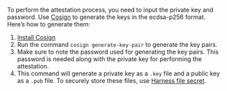 To perform the attestation process, you need to input the private key and password.  Use [Cosign](https://docs.sigstore.dev/key_management/overview/) to generate the keys in the ecdsa-p256 format. Here’s how to generate them:

1. [Install Cosign](https://docs.sigstore.dev/system_config/installation/)
2. Run the command `cosign generate-key-pair` to generate the key pairs.
3. Make sure to note the password used for generating the key pairs. This password is needed along with the private key for performing the attestation.
4. This command will generate a private key as a `.key` file and a public key as a `.pub` file. To securely store these files, use [Harness file secret](/docs/platform/secrets/add-file-secrets).